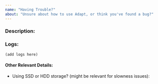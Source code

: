 ```yaml
---
name: "Having Trouble?"
about: "Unsure about how to use Adapt, or think you've found a bug?"
---
```


### Description:

<!-- Where possible, please provide the steps to reproduce the problem -->



### Logs:

<!--
Adapt logs a lot of useful information
Please include a copy of logs from your tests
- Add to .env.testing: ADAPT_LOG_LARAVEL=true and ADAPT_LOG_VERBOSITY=2
- Run your tests
- And then copy from your log file: `storage/logs/laravel.log`
Please only include logs from the first one or two tests
-->

```
(add logs here)
```



#### Other Relevant Details:

- Using SSD or HDD storage? (might be relevant for slowness issues): 
